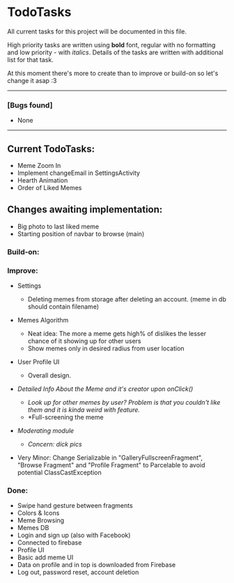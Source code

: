 # TodoTasks
All current tasks for this project will be documented in this file.

High priority tasks are written using **bold** font, regular with no formatting and low priority - with *italics*. Details of the tasks are written with additional list for that task.

At this moment there's more to create than to improve or build-on so let's change it asap :3

___________________________________

### [Bugs found]
- None

___________________________________

## Current TodoTasks:

- Meme Zoom In    
- Implement changeEmail in SettingsActivity
- Hearth Animation
- Order of Liked Memes


## Changes awaiting implementation:

- Big photo to last liked meme
- Starting position of navbar to browse (main)

### Build-on:

### Improve:

- Settings
	- Deleting memes from storage after deleting an account. (meme in db should contain filename)

- Memes Algorithm
	- Neat idea: The more a meme gets high% of dislikes the lesser chance of it showing up for other users 
	- Show memes only in desired radius from user location

- User Profile UI
	- Overall design.	
	
- *Detailed Info About the Meme and it's creator upon onClick()*
	- *Look up for other memes by user? Problem is that you couldn't like them and it is kinda weird with <more than one like needed to match> feature.*
	- *Full-screening the meme
	
- *Moderating module*
	- *Concern: dick pics*
	
- Very Minor: Change Serializable in "GalleryFullscreenFragment", "Browse Fragment" and "Profile Fragment" to Parcelable to avoid potential ClassCastException

### Done:
- Swipe hand gesture between fragments
- Colors & Icons
- Meme Browsing
- Memes DB
- Login and sign up (also with Facebook)
- Connected to firebase
- Profile UI
- Basic add meme UI
- Data on profile and in top is downloaded from Firebase
- Log out, password reset, account deletion
